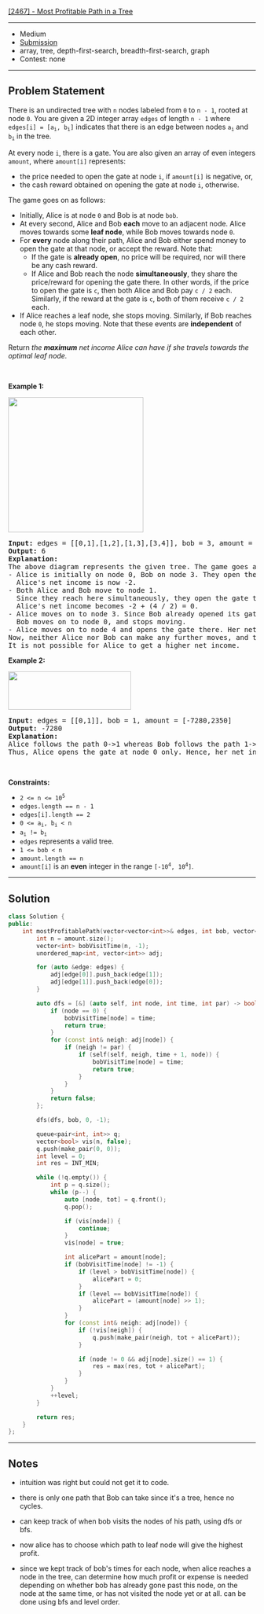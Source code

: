 [[2467] - Most Profitable Path in a Tree](https://leetcode.com/problems/most-profitable-path-in-a-tree)

---

- Medium
- [Submission](https://leetcode.com/problems/most-profitable-path-in-a-tree/submissions/1555025323/)
- array, tree, depth-first-search, breadth-first-search, graph
- Contest: none

---

## Problem Statement

<p>There is an undirected tree with <code>n</code> nodes labeled from <code>0</code> to <code>n - 1</code>, rooted at node <code>0</code>. You are given a 2D integer array <code>edges</code> of length <code>n - 1</code> where <code>edges[i] = [a<sub>i</sub>, b<sub>i</sub>]</code> indicates that there is an edge between nodes <code>a<sub>i</sub></code> and <code>b<sub>i</sub></code> in the tree.</p>

<p>At every node <code>i</code>, there is a gate. You are also given an array of even integers <code>amount</code>, where <code>amount[i]</code> represents:</p>

<ul>
	<li>the price needed to open the gate at node <code>i</code>, if <code>amount[i]</code> is negative, or,</li>
	<li>the cash reward obtained on opening the gate at node <code>i</code>, otherwise.</li>
</ul>

<p>The game goes on as follows:</p>

<ul>
	<li>Initially, Alice is at node <code>0</code> and Bob is at node <code>bob</code>.</li>
	<li>At every second, Alice and Bob <b>each</b> move to an adjacent node. Alice moves towards some <strong>leaf node</strong>, while Bob moves towards node <code>0</code>.</li>
	<li>For <strong>every</strong> node along their path, Alice and Bob either spend money to open the gate at that node, or accept the reward. Note that:
	<ul>
		<li>If the gate is <strong>already open</strong>, no price will be required, nor will there be any cash reward.</li>
		<li>If Alice and Bob reach the node <strong>simultaneously</strong>, they share the price/reward for opening the gate there. In other words, if the price to open the gate is <code>c</code>, then both Alice and Bob pay&nbsp;<code>c / 2</code> each. Similarly, if the reward at the gate is <code>c</code>, both of them receive <code>c / 2</code> each.</li>
	</ul>
	</li>
	<li>If Alice reaches a leaf node, she stops moving. Similarly, if Bob reaches node <code>0</code>, he stops moving. Note that these events are <strong>independent</strong> of each other.</li>
</ul>

<p>Return<em> the <strong>maximum</strong> net income Alice can have if she travels towards the optimal leaf node.</em></p>

<p>&nbsp;</p>
<p><strong class="example">Example 1:</strong></p>
<img alt="" src="https://assets.leetcode.com/uploads/2022/10/29/eg1.png" style="width: 275px; height: 275px;" />
<pre>
<strong>Input:</strong> edges = [[0,1],[1,2],[1,3],[3,4]], bob = 3, amount = [-2,4,2,-4,6]
<strong>Output:</strong> 6
<strong>Explanation:</strong> 
The above diagram represents the given tree. The game goes as follows:
- Alice is initially on node 0, Bob on node 3. They open the gates of their respective nodes.
  Alice&#39;s net income is now -2.
- Both Alice and Bob move to node 1. 
&nbsp; Since they reach here simultaneously, they open the gate together and share the reward.
&nbsp; Alice&#39;s net income becomes -2 + (4 / 2) = 0.
- Alice moves on to node 3. Since Bob already opened its gate, Alice&#39;s income remains unchanged.
&nbsp; Bob moves on to node 0, and stops moving.
- Alice moves on to node 4 and opens the gate there. Her net income becomes 0 + 6 = 6.
Now, neither Alice nor Bob can make any further moves, and the game ends.
It is not possible for Alice to get a higher net income.
</pre>

<p><strong class="example">Example 2:</strong></p>
<img alt="" src="https://assets.leetcode.com/uploads/2022/10/29/eg2.png" style="width: 250px; height: 78px;" />
<pre>
<strong>Input:</strong> edges = [[0,1]], bob = 1, amount = [-7280,2350]
<strong>Output:</strong> -7280
<strong>Explanation:</strong> 
Alice follows the path 0-&gt;1 whereas Bob follows the path 1-&gt;0.
Thus, Alice opens the gate at node 0 only. Hence, her net income is -7280. 
</pre>

<p>&nbsp;</p>
<p><strong>Constraints:</strong></p>

<ul>
	<li><code>2 &lt;= n &lt;= 10<sup>5</sup></code></li>
	<li><code>edges.length == n - 1</code></li>
	<li><code>edges[i].length == 2</code></li>
	<li><code>0 &lt;= a<sub>i</sub>, b<sub>i</sub> &lt; n</code></li>
	<li><code>a<sub>i</sub> != b<sub>i</sub></code></li>
	<li><code>edges</code> represents a valid tree.</li>
	<li><code>1 &lt;= bob &lt; n</code></li>
	<li><code>amount.length == n</code></li>
	<li><code>amount[i]</code> is an <strong>even</strong> integer in the range <code>[-10<sup>4</sup>, 10<sup>4</sup>]</code>.</li>
</ul>


---

## Solution

```cpp
class Solution {
public:
    int mostProfitablePath(vector<vector<int>>& edges, int bob, vector<int>& amount) {
        int n = amount.size();
        vector<int> bobVisitTime(n, -1);
        unordered_map<int, vector<int>> adj;

        for (auto &edge: edges) {
            adj[edge[0]].push_back(edge[1]);
            adj[edge[1]].push_back(edge[0]);
        }

        auto dfs = [&] (auto self, int node, int time, int par) -> bool {
            if (node == 0) {
                bobVisitTime[node] = time;
                return true;
            }
            for (const int& neigh: adj[node]) {
                if (neigh != par) {
                    if (self(self, neigh, time + 1, node)) {
                        bobVisitTime[node] = time;
                        return true;
                    }
                }
            }
            return false;
        };

        dfs(dfs, bob, 0, -1);

        queue<pair<int, int>> q;
        vector<bool> vis(n, false);
        q.push(make_pair(0, 0));
        int level = 0;
        int res = INT_MIN;

        while (!q.empty()) {
            int p = q.size();
            while (p--) {
                auto [node, tot] = q.front();
                q.pop();

                if (vis[node]) {
                    continue;
                }
                vis[node] = true;

                int alicePart = amount[node];
                if (bobVisitTime[node] != -1) {
                    if (level > bobVisitTime[node]) {
                        alicePart = 0;
                    }
                    if (level == bobVisitTime[node]) {
                        alicePart = (amount[node] >> 1);
                    }
                }
                for (const int& neigh: adj[node]) {
                    if (!vis[neigh]) {
                        q.push(make_pair(neigh, tot + alicePart));
                    }

                    if (node != 0 && adj[node].size() == 1) {
                        res = max(res, tot + alicePart);
                    }
                }
            }
            ++level;
        }

        return res;
    }
};
```

---

## Notes

- intuition was right but could not get it to code.
- there is only one path that Bob can take since it's a tree, hence no cycles.
- can keep track of when bob visits the nodes of his path, using dfs or bfs.

- now alice has to choose which path to leaf node will give the highest profit.
- since we kept track of bob's times for each node, when alice reaches a node in the tree, can determine how much profit or expense is needed depending on whether bob has already gone past this node, on the node at the same time, or has not visited the node yet or at all. can be done using bfs and level order.
